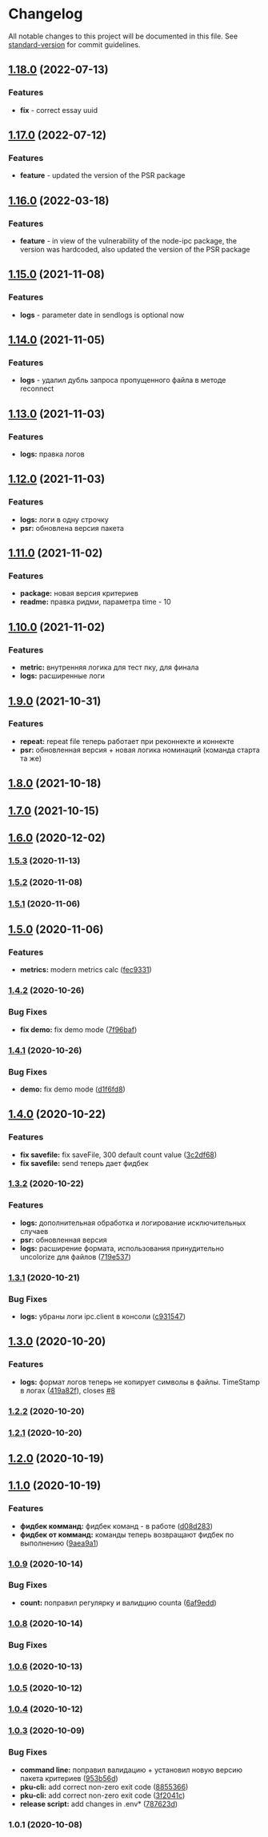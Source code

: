 # Changelog

All notable changes to this project will be documented in this file. See [standard-version](https://github.com/conventional-changelog/standard-version) for commit guidelines.

## [1.18.0](https://github.com/upgreat-readable/pku/compare/v1.0.7...v1.18.0) (2022-07-13)

### Features

-   **fix** - correct essay uuid

## [1.17.0](https://github.com/upgreat-readable/pku/compare/v1.0.7...v1.17.0) (2022-07-12)

### Features

-   **feature** - updated the version of the PSR package

## [1.16.0](https://github.com/upgreat-readable/pku/compare/v1.0.7...v1.16.0) (2022-03-18)

### Features

-   **feature** - in view of the vulnerability of the node-ipc package, the version was hardcoded, also updated the version of the PSR package

## [1.15.0](https://github.com/upgreat-readable/pku/compare/v1.0.7...v1.15.0) (2021-11-08)

### Features

-   **logs** - parameter date in sendlogs is optional now

## [1.14.0](https://github.com/upgreat-readable/pku/compare/v1.0.7...v1.14.0) (2021-11-05)

### Features

-   **logs** - удалил дубль запроса пропущенного файла в методе reconnect

## [1.13.0](https://github.com/upgreat-readable/pku/compare/v1.0.7...v1.13.0) (2021-11-03)

### Features

-   **logs:** правка логов

## [1.12.0](https://github.com/upgreat-readable/pku/compare/v1.0.7...v1.12.0) (2021-11-03)

### Features

-   **logs:** логи в одну строчку
-   **psr:** обновлена версия пакета

## [1.11.0](https://github.com/upgreat-readable/pku/compare/v1.0.7...v1.11.0) (2021-11-02)

### Features

-   **package:** новая версия критериев
-   **readme:** правка ридми, параметра time - 10

## [1.10.0](https://github.com/upgreat-readable/pku/compare/v1.0.7...v1.10.0) (2021-11-02)

### Features

-   **metric:** внутренняя логика для тест пку, для финала
-   **logs:** расширенные логи

## [1.9.0](https://github.com/upgreat-readable/pku/compare/v1.0.7...v1.9.0) (2021-10-31)

### Features

-   **repeat:** repeat file теперь работает при реконнекте и коннекте
-   **psr:** обновленная версия + новая логика номинаций (команда старта та же)

## [1.8.0](https://github.com/upgreat-readable/pku/compare/v1.0.7...v1.8.0) (2021-10-18)

## [1.7.0](https://github.com/upgreat-readable/pku/compare/v1.0.7...v1.7.0) (2021-10-15)

## [1.6.0](https://github.com/upgreat-readable/pku/compare/v1.0.7...v1.6.0) (2020-12-02)

### [1.5.3](https://github.com/upgreat-readable/pku/compare/v1.0.7...v1.5.3) (2020-11-13)

### [1.5.2](https://github.com/upgreat-readable/pku/compare/v1.0.7...v1.5.2) (2020-11-08)

### [1.5.1](https://github.com/upgreat-readable/pku/compare/v1.0.7...v1.5.1) (2020-11-06)

## [1.5.0](https://github.com/upgreat-readable/pku/compare/v1.0.7...v1.5.0) (2020-11-06)

### Features

-   **metrics:** modern metrics calc ([fec9331](https://github.com/upgreat-readable/pku/commit/fec933191ca57a020b7634e3054a62de36635484))

### [1.4.2](https://github.com/upgreat-readable/pku/compare/v1.0.7...v1.4.2) (2020-10-26)

### Bug Fixes

-   **fix demo:** fix demo mode ([7f96baf](https://github.com/upgreat-readable/pku/commit/7f96baf3294ab4d9159ae698d42c1b5fb4a29323))

### [1.4.1](https://github.com/upgreat-readable/pku/compare/v1.0.7...v1.4.1) (2020-10-26)

### Bug Fixes

-   **demo:** fix demo mode ([d1f6fd8](https://github.com/upgreat-readable/pku/commit/d1f6fd87b1bea04df53e3a279c5c85ff23527c64))

## [1.4.0](https://github.com/upgreat-readable/pku/compare/v1.0.7...v1.4.0) (2020-10-22)

### Features

-   **fix savefile:** fix saveFile, 300 default count value ([3c2df68](https://github.com/upgreat-readable/pku/commit/3c2df681e9eed09969e8a886c5d8ce1f71eadbfc))
-   **fix savefile:** send теперь дает фидбек

### [1.3.2](https://github.com/upgreat-readable/pku/compare/v1.0.7...v1.3.2) (2020-10-22)

### Features

-   **logs:** дополнительная обработка и логирование исключительных случаев
-   **psr:** обновленная версия
-   **logs:** расширение формата, использования принудительно uncolorize для файлов ([719e537](https://github.com/upgreat-readable/pku/commit/719e5375b26a14cc9ce16e667e304c054065ef22))

### [1.3.1](https://github.com/upgreat-readable/pku/compare/v1.0.7...v1.3.1) (2020-10-21)

### Bug Fixes

-   **logs:** убраны логи ipc.client в консоли ([c931547](https://github.com/upgreat-readable/pku/commit/c93154759da6792f591088cbb1bb0dad9ebbc7e8))

## [1.3.0](https://github.com/upgreat-readable/pku/compare/v1.0.7...v1.3.0) (2020-10-20)

### Features

-   **logs:** формат логов теперь не копирует символы в файлы. TimeStamp в логах ([419a82f](https://github.com/upgreat-readable/pku/commit/419a82f77d0c4132cff3f09668e31f2058edd18d)), closes [#8](https://github.com/upgreat-readable/pku/issues/8)

### [1.2.2](https://github.com/upgreat-readable/pku/compare/v1.0.7...v1.2.2) (2020-10-20)

### [1.2.1](https://github.com/upgreat-readable/pku/compare/v1.0.7...v1.2.1) (2020-10-20)

## [1.2.0](https://github.com/upgreat-readable/pku/compare/v1.0.7...v1.2.0) (2020-10-19)

## [1.1.0](https://github.com/upgreat-readable/pku/compare/v1.0.7...v1.1.0) (2020-10-19)

### Features

-   **фидбек комманд:** фидбек команд - в работе ([d08d283](https://github.com/upgreat-readable/pku/commit/d08d2834bdfa540196a7e8d804decf3902b42cb1))
-   **фидбек от комманд:** команды теперь возвращают фидбек по выполнению ([9aea9a1](https://github.com/upgreat-readable/pku/commit/9aea9a1c9d58f140bae9cf491955dfb5b0d9a0fe))

### [1.0.9](https://github.com/upgreat-readable/pku/compare/v1.0.7...v1.0.9) (2020-10-14)

### Bug Fixes

-   **count:** поправил регулярку и валидцию counta ([6af9edd](https://github.com/upgreat-readable/pku/commit/6af9edd7b2350fd1718fbf5d170c0070f51e9442))

### [1.0.8](https://github.com/upgreat-readable/pku/compare/v1.0.7...v1.0.8) (2020-10-14)

### Bug Fixes

### [1.0.6](https://github.com/upgreat-readable/pku/compare/v1.0.4...v1.0.6) (2020-10-13)

### [1.0.5](https://github.com/upgreat-readable/pku/compare/v1.0.4...v1.0.5) (2020-10-12)

### [1.0.4](https://github.com/upgreat-readable/pku/compare/v1.0.3...v1.0.4) (2020-10-12)

### [1.0.3](https://github.com/upgreat-readable/pku/compare/v1.0.2...v1.0.3) (2020-10-09)

### Bug Fixes

-   **command line:** поправил валидацию + установил новую версию пакета критериев ([953b56d](https://github.com/upgreat-readable/pku/commit/953b56d63bb130fdaae43315adce3f9964355792))
-   **pku-cli:** add correct non-zero exit code ([8855366](https://github.com/upgreat-readable/pku/commit/88553663db4094d38b2d5915663444bc2cfa3089))
-   **pku-cli:** add correct non-zero exit code ([3f2041c](https://github.com/upgreat-readable/pku/commit/3f2041cf08919d8432e1f97b5dbbfb6d041e32df))
-   **release script:** add changes in .env\* ([787623d](https://github.com/upgreat-readable/pku/commit/787623d88bb997e6c0dd4de8fba59eaded331b96))

### 1.0.1 (2020-10-08)
